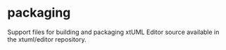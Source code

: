 packaging
=========

Support files for building and packaging xtUML Editor source available in the xtuml/editor repository.


